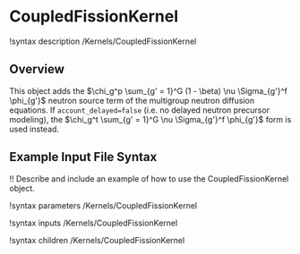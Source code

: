 # CoupledFissionKernel

!syntax description /Kernels/CoupledFissionKernel

## Overview

This object adds the $\chi_g^p \sum_{g' = 1}^G (1 - \beta) \nu \Sigma_{g'}^f \phi_{g'}$
neutron source term of the multigroup neutron diffusion equations. If `account_delayed=false` (i.e.
no delayed neutron precursor modeling), the $\chi_g^t \sum_{g' = 1}^G \nu \Sigma_{g'}^f \phi_{g'}$
form is used instead.

## Example Input File Syntax

!! Describe and include an example of how to use the CoupledFissionKernel object.

!syntax parameters /Kernels/CoupledFissionKernel

!syntax inputs /Kernels/CoupledFissionKernel

!syntax children /Kernels/CoupledFissionKernel
